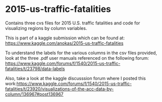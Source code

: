 # 2015-us-traffic-fatalities
Contains three cvs files for 2015 U.S. traffic fatalities and code for visualizing regions by column variables. 

This is part of a kaggle submission which can be found at: https://www.kaggle.com/anokas/2015-us-traffic-fatalities

To understand the labels for the various columns in the csv files provided, look at the three .pdf user manuals referenced on the following forum: https://www.kaggle.com/forums/f/1540/2015-us-traffic-fatalities/t/23798/data-labels

Also, take a look at the kaggle discusssion forum where I posted this work:https://www.kaggle.com/forums/f/1540/2015-us-traffic-fatalities/t/23920/visualizations-of-the-acc-data-by-column/136967#post136967
